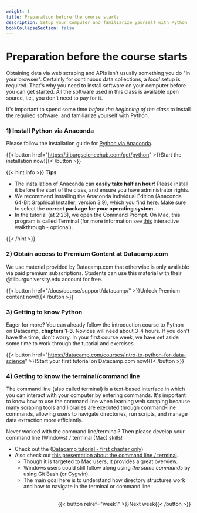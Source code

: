 ```yaml
---
weight: 1
title: Preparation before the course starts
description: Setup your computer and familiarize yourself with Python (via Jupyter Notebook and Spyder) before the course starts.
bookCollapseSection: false
---
```


# Preparation before the course starts

Obtaining data via web scraping and APIs isn't usually something you do "in your browser". Certainly for continuous data collections, a *local* setup is required. That's why you need to install software on your computer before you can get started. All the software used in this class is available open source, i.e., you don't need to pay for it.

It's important to spend some time *before the beginning of the class* to install the required software, and familiarize yourself with Python.

### 1) Install Python via Anaconda

Please follow the installation guide for [Python via Anaconda](https://tilburgsciencehub.com/get/python).

{{< button href="https://tilburgsciencehub.com/get/python" >}}Start the installation now!{{< /button >}}

{{< hint info >}}
**Tips**
- The installation of Anaconda can **easily take half an hour**! Please install it before the start of the class, and ensure you have administrator rights.
- We recommend installing the Anaconda Individual Edition (Anaconda 64-Bit Graphical Installer; version 3.9), which you find [here](https://www.anaconda.com/products/distribution). Make sure to select the __correct package for your operating system.__
- In the tutorial (at 2:23), we open the Command Prompt. On Mac, this program is called Terminal (for more information see [this](https://generalassembly.github.io/prework/cl/#/) interactive walkthrough - optional).

{{< /hint >}}

### 2) Obtain access to Premium Content at Datacamp.com

We use material provided by Datacamp.com that otherwise is only available via paid premium subscriptions. Students can use this material with their @tilburguniversity.edu account for free.

{{< button href="/docs/course/support/datacamp/" >}}Unlock Premium content now!{{< /button >}}


### 3) Getting to know Python

Eager for more? You can already follow the introduction course to Python on Datacamp, __chapters 1-3__. Novices will need about 3-4 hours. If you don't have the time, don't worry. In your first course week, we have set aside some time to work through the tutorial and exercises.

{{< button href="https://datacamp.com/courses/intro-to-python-for-data-science" >}}Start your first tutorial on Datacamp.com now!{{< /button >}}

### 4) Getting to know the terminal/command line

The command line (also called terminal) is a text-based interface in which you can interact with your computer by entering commands. It's important to know how to use the command line when learning web scraping because many scraping tools and libraries are executed through command-line commands, allowing users to navigate directories, run scripts, and manage data extraction more efficiently.

Never worked with the command line/terminal? Then please develop your command line (Windows) / terminal (Mac) skills!

- Check out the ([Datacamp tutorial - first chapter only](https://www.datacamp.com/courses/introduction-to-shell))
- Also check out [this presentation about the command line / terminal](https://generalassembly.github.io/prework/cl). 
    - Though it is targeted to Mac users, it provides a great overview.
    - Windows users could still follow along using *the same commands* by using Git Bash (or Cygwin). 
    - The main goal here is to understand how directory structures work and how to navigate in the terminal or command line.


<br>
<div style="text-align: right">{{< button relref="week1" >}}Next week{{< /button >}}</div>
